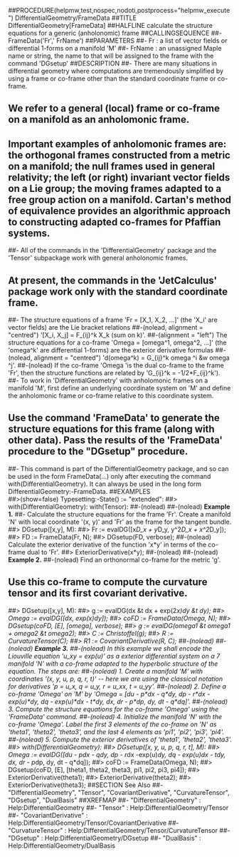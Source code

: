 ##PROCEDURE(helpmw,test,nospec,nodoti,postprocess="helpmw_execute") DifferentialGeometry/FrameData
##TITLE DifferentialGeometry[FrameData]
##HALFLINE calculate the structure equations for a generic (anholonomic) frame
##CALLINGSEQUENCE
##-      FrameData('Fr',' FrName')
##PARAMETERS
##- Fr : a list of vector fields or differential 1-forms on a manifold 'M'
##- FrName : an unassigned Maple name or  string,  the name to that will be assigned to the frame with the command 'DGsetup'
##DESCRIPTION
##- There are many situations in differential geometry where computations are tremendously simplified by using a frame or co-frame other than the standard coordinate frame or co-frame. 
## We refer to a general (local) frame or co-frame on a manifold as an anholomonic frame.  
## Important examples of anholomonic frames are: the orthogonal frames constructed from a metric on a manifold; the null frames used in general relativity; the left (or right) invariant vector fields on a Lie group; the moving frames adapted to a free group action on a manifold.  Cartan\'s method of equivalence provides an algorithmic approach to constructing adapted co-frames for Pfaffian systems.
##- All of the commands in the 'DifferentialGeometry' package and the 'Tensor' subpackage work with general anholonomic frames.  
## At present, the commands in the 'JetCalculus' package work only with the standard coordinate frame.
##- The structure equations of a frame 'Fr = [X\_1, X\_2, ...]' (the 'X\_i' are vector fields) are the Lie bracket relations
##-(nolead, alignment = "centred") '[X\_i, X\_j] = F\_{ij}^k X\_k    (sum on k)'.
##-(alignment = "left") The structure equations for a co-frame 'Omega = [omega^1,  omega^2, ...]' (the 'omega^k' are differential 1-forms) are the exterior derivative formulas
##-(nolead, alignment = "centred")  'd(omega^k) = G\_{ij}^k omega ^i &w omega ^j'.
##-(nolead) If the co-frame 'Omega 'is the dual co-frame to the frame 'Fr', then the structure functions are related by 'G\_{ij}^k = -1/2\*F\_{ij}^k').
##- To work in 'DifferentialGeometry' with anholomonic frames on a manifold 'M', first define an underlying coordinate system on 'M' and define the anholomonic frame or co-frame relative to this coordinate system. 
## Use the command 'FrameData' to generate the structure equations for this frame (along with other data).  Pass the results of the 'FrameData' procedure to the "DGsetup" procedure.
##- This command is part of the DifferentialGeometry package, and so can be used in the form FrameData(...) only after executing the command with(DifferentialGeometry).  It can always be used in the long form DifferentialGeometry:-FrameData.
##EXAMPLES     
##>(show=false) Typesetting:-State() := "extended":
##> with(DifferentialGeometry): with(Tensor):
##-(nolead) 
##-(nolead) **Example 1.**
##- Calculate the structure equations for the frame 'Fr'.  Create a manifold 'N' with local coordinate '(x, y)' and 'Fr' as the frame for the tangent bundle.
##> DGsetup([x,y], M):
##> Fr := evalDG([x*D_x + y*D_y, y^2*D_x + x^2*D_y]);
##> FD := FrameData(Fr, N);
##> DGsetup(FD, verbose);
##-(nolead) Calculate the exterior derivative of the function 'x\*y' in terms of the co-frame dual to 'Fr'.
##> ExteriorDerivative(x*y);
##-(nolead) 
##-(nolead) **Example 2.**
##-(nolead) Find an orthonormal co-frame for the metric 'g'.
## Use this co-frame to compute the curvature tensor and its first covariant derivative. 
##> DGsetup([x,y], M):
##> g := evalDG(dx &t dx + exp(2*x)*dy &t dy); 
##> Omega := evalDG([dx, exp(x)*dy]);
##> coFD := FrameData(Omega, N);
##> DGsetup(coFD, [E], [omega], verbose);
##> g := evalDG(omega1 &t omega1 + omega2 &t omega2); 
##> C := Christoffel(g);
##> R := CurvatureTensor(C);
##> R1 := CovariantDerivative(R, C);
##-(nolead) 
##-(nolead) **Example 3.**
##-(nolead) In this example we shall encode the Liouville equation 'u\_xy = exp(u)' as a exterior differential system on a 7 manifold 'N' with a co-frame adapted to the hyperbolic structure of the equation. The steps are:
##-(nolead) 1. Create a manifold 'M' with coordinates '(x, y, u, p, q, r, t)' -- here we are using the classical notation for derivatives 'p = u\_x, q = u\_y, r = u\_xx, t = u\_yy'.
##-(nolead) 2. Define a co-frame 'Omega' on 'M' by 'Omega = [du - p\*dx - q\*dy, dp - r\*dx - exp(u)\*dy, dq - exp(u)\*dx - t\*dy, dx, dr - p\*dp, dy, dt - q\*dq]'.
##-(nolead) 3. Compute the structure equations for the co-frame 'Omega' using the 'FrameData' command.
##-(nolead) 4. Initialize the manifold 'N' with the co-frame 'Omega'.  Label the first 3 elements of the co-frame on 'N' as 'theta1', 'theta2', 'theta3', and the last 4 elements as 'pi1', 'pi2', 'pi3', 'pi4'.
##-(nolead) 5. Compute the exterior derivatives of 'theta1', 'theta2', 'theta3'.
##> with(DifferentialGeometry):
##> DGsetup([x, y, u, p, q, r, t], M):
##> Omega := evalDG([du - p*dx - q*dy, dp - r*dx -exp(u)*dy, dq - exp(u)*dx - t*dy, dx, dr - p*dp, dy, dt - q*dq]);
##> coFD := FrameData(Omega, N);
##> DGsetup(coFD, [E], [theta1, theta2, theta3, pi1, pi2, pi3, pi4]);
##> ExteriorDerivative(theta1);
##> ExteriorDerivative(theta2);
##> ExteriorDerivative(theta3);
##SECTION See Also 
##- "DifferentialGeometry", "Tensor", "CovariantDerivative", "CurvatureTensor", "DGsetup", "DualBasis"
##XREFMAP
##- "DifferentialGeometry" : Help:DifferentialGeometry
##- "Tensor" : Help:DifferentialGeometry/Tensor
##- "CovariantDerivative" : Help:DifferentialGeometry/Tensor/CovariantDerivative
##- "CurvatureTensor" : Help:DifferentialGeometry/Tensor/CurvatureTensor
##- "DGsetup" : Help:DifferentialGeometry/DGsetup
##- "DualBasis" : Help:DifferentialGeometry/DualBasis
